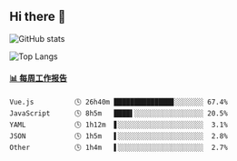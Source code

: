 ## Hi there 👋

![GitHub stats](https://github-readme-stats.orilight.top/api?username=orilights)

![Top Langs](https://github-readme-stats.orilight.top/api/top-langs/?username=orilights&layout=compact)

<!-- waka-box start -->
#### <a href="https://gist.github.com/92c8d5b388768c10efcba86e82b7c4fb" target="_blank">📊 每周工作报告</a>
```text
Vue.js          🕓 26h40m ██████████████▊░░░░░░░ 67.4%
JavaScript      🕓 8h5m   ████▌░░░░░░░░░░░░░░░░░ 20.5%
YAML            🕓 1h12m  ▋░░░░░░░░░░░░░░░░░░░░░  3.1%
JSON            🕓 1h5m   ▌░░░░░░░░░░░░░░░░░░░░░  2.8%
Other           🕓 1h4m   ▌░░░░░░░░░░░░░░░░░░░░░  2.7%
```
<!-- Powered by https://github.com/journey-ad/waka-box-go . -->
<!-- waka-box end -->
